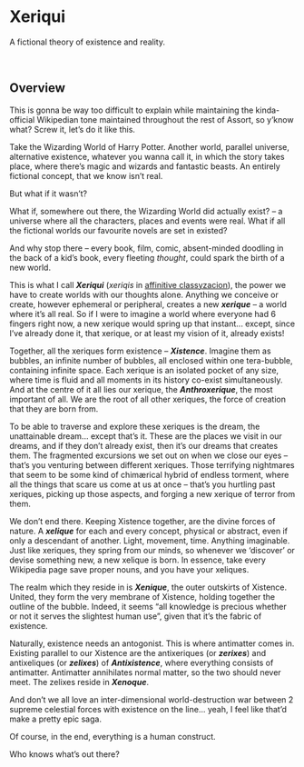 # Xeriqui

A fictional theory of existence and reality.


<br>


## Overview

This is gonna be way too difficult to explain while maintaining the kinda-official Wikipedian tone maintained throughout the rest of Assort, so y’know what? Screw it, let’s do it like this.

Take the Wizarding World of Harry Potter. Another world, parallel universe, alternative existence, whatever you wanna call it, in which the story takes place, where there’s magic and wizards and fantastic beasts. An entirely fictional concept, that we know isn’t real.

But what if it wasn’t?

What if, somewhere out there, the Wizarding World did actually exist? – a universe where all the characters, places and events were real. What if all the fictional worlds our favourite novels are set in existed?

And why stop there – every book, film, comic, absent-minded doodling in the back of a kid’s book, every fleeting *thought*, could spark the birth of a new world.

This is what I call ***Xeriqui*** (*xeriqis* in [affinitive classyzacion](../affine/readme.md)), the power we have to create worlds with our thoughts alone. Anything we conceive or create, however ephemeral or peripheral, creates a new ***xerique*** – a world where it’s all real. So if I were to imagine a world where everyone had 6 fingers right now, a new xerique would spring up that instant... except, since I’ve already done it, that xerique, or at least my vision of it, already exists!

Together, all the xeriques form existence – ***Xistence***. Imagine them as bubbles, an infinite number of bubbles, all enclosed within one tera-bubble, containing infinite space. Each xerique is an isolated pocket of any size, where time is fluid and all moments in its history co-exist simultaneously. And at the centre of it all lies our xerique, the ***Anthroxerique***, the most important of all. We are the root of all other xeriques, the force of creation that they are born from.

To be able to traverse and explore these xeriques is the dream, the unattainable dream... except that’s it. These are the places we visit in our dreams, and if they don’t already exist, then it’s our dreams that creates them. The fragmented excursions we set out on when we close our eyes – that’s you venturing between different xeriques. Those terrifying nightmares that seem to be some kind of chimærical hybrid of endless torment, where all the things that scare us come at us at once – that’s you hurtling past xeriques, picking up those aspects, and forging a new xerique of terror from them.

We don’t end there. Keeping Xistence together, are the divine forces of nature. A ***xelique*** for each and every concept, physical or abstract, even if only a descendant of another. Light, movement, time. Anything imaginable. Just like xeriques, they spring from our minds, so whenever we ‘discover’ or devise something new, a new xelique is born. In essence, take every Wikipedia page save proper nouns, and you have your xeliques.

The realm which they reside in is ***Xenique***, the outer outskirts of Xistence. United, they form the very membrane of Xistence, holding together the outline of the bubble. Indeed, it seems “all knowledge is precious whether or not it serves the slightest human use”, given that it’s the fabric of existence.

Naturally, existence needs an antogonist. This is where antimatter comes in. Existing parallel to our Xistence are the antixeriques (or ***zerixes***) and antixeliques (or ***zelixes***) of ***Antixistence***, where everything consists of antimatter. Antimatter annihilates normal matter, so the two should never meet. The zelixes reside in ***Xenoque***.

And don’t we all love an inter-dimensional world-destruction war between 2 supreme celestial forces with existence on the line... yeah, I feel like that’d make a pretty epic saga.

Of course, in the end, everything is a human construct.

Who knows what’s out there?
